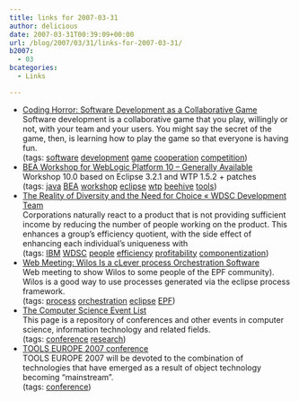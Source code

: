```yaml
---
title: links for 2007-03-31
author: delicious
date: 2007-03-31T00:39:09+00:00
url: /blog/2007/03/31/links-for-2007-03-31/
b2007:
  - 03
bcategories:
  - Links

---
```

  * <div>
      <a href="http://www.codinghorror.com/blog/archives/000826.html">Coding Horror: Software Development as a Collaborative Game</a>
    </div>
    
    <div>
      Software development is a collaborative game that you play, willingly or not, with your team and your users. You might say the secret of the game, then, is learning how to play the game so that everyone is having fun.
    </div>
    
    <div>
      (tags: <a href="http://del.icio.us/frodenas/software">software</a> <a href="http://del.icio.us/frodenas/development">development</a> <a href="http://del.icio.us/frodenas/game">game</a> <a href="http://del.icio.us/frodenas/cooperation">cooperation</a> <a href="http://del.icio.us/frodenas/competition">competition</a>)
    </div>

  * <div>
      <a href="http://dev2dev.bea.com/blog/phumphrey/archive/2007/03/bea_workshop_fo.html">BEA Workshop for WebLogic Platform 10 &#8211; Generally Available</a>
    </div>
    
    <div>
      Workshop 10.0 based on Eclipse 3.2.1 and WTP 1.5.2 + patches
    </div>
    
    <div>
      (tags: <a href="http://del.icio.us/frodenas/java">java</a> <a href="http://del.icio.us/frodenas/BEA">BEA</a> <a href="http://del.icio.us/frodenas/workshop">workshop</a> <a href="http://del.icio.us/frodenas/eclipse">eclipse</a> <a href="http://del.icio.us/frodenas/wtp">wtp</a> <a href="http://del.icio.us/frodenas/beehive">beehive</a> <a href="http://del.icio.us/frodenas/tools">tools</a>)
    </div>

  * <div>
      <a href="http://wdsc.wordpress.com/2007/03/30/the-reality-of-diversity-and-the-need-for-choice/">The Reality of Diversity and the Need for Choice « WDSC Development Team</a>
    </div>
    
    <div>
      Corporations naturally react to a product that is not providing sufficient income by reducing the number of people working on the product. This enhances a group’s efficiency quotient, with the side effect of enhancing each individual’s uniqueness with
    </div>
    
    <div>
      (tags: <a href="http://del.icio.us/frodenas/IBM">IBM</a> <a href="http://del.icio.us/frodenas/WDSC">WDSC</a> <a href="http://del.icio.us/frodenas/people">people</a> <a href="http://del.icio.us/frodenas/efficiency">efficiency</a> <a href="http://del.icio.us/frodenas/profitability">profitability</a> <a href="http://del.icio.us/frodenas/componentization">componentization</a>)
    </div>

  * <div>
      <a href="https://cpc.on.raindance.com/confmgr/view_stored_doc.jsp?docId=91432687162423718115505454430&docType=recording">Web Meeting: Wilos Is a cLever process Orchestration Software</a>
    </div>
    
    <div>
      Web meeting to show Wilos to some people of the EPF community). Wilos is a good way to use processes generated via the eclipse process framework.
    </div>
    
    <div>
      (tags: <a href="http://del.icio.us/frodenas/process">process</a> <a href="http://del.icio.us/frodenas/orchestration">orchestration</a> <a href="http://del.icio.us/frodenas/eclipse">eclipse</a> <a href="http://del.icio.us/frodenas/EPF">EPF</a>)
    </div>

  * <div>
      <a href="http://www.informatics-europe.org/cgi-bin/informatics_europe.cgi">The Computer Science Event List</a>
    </div>
    
    <div>
      This page is a repository of conferences and other events in computer science, information technology and related fields.
    </div>
    
    <div>
      (tags: <a href="http://del.icio.us/frodenas/conference">conference</a> <a href="http://del.icio.us/frodenas/research">research</a>)
    </div>

  * <div>
      <a href="http://tools.ethz.ch/">TOOLS EUROPE 2007 conference</a>
    </div>
    
    <div>
      TOOLS EUROPE 2007 will be devoted to the combination of technologies that have emerged as a result of object technology becoming &#8220;mainstream&#8221;.
    </div>
    
    <div>
      (tags: <a href="http://del.icio.us/frodenas/conference">conference</a>)
    </div>
